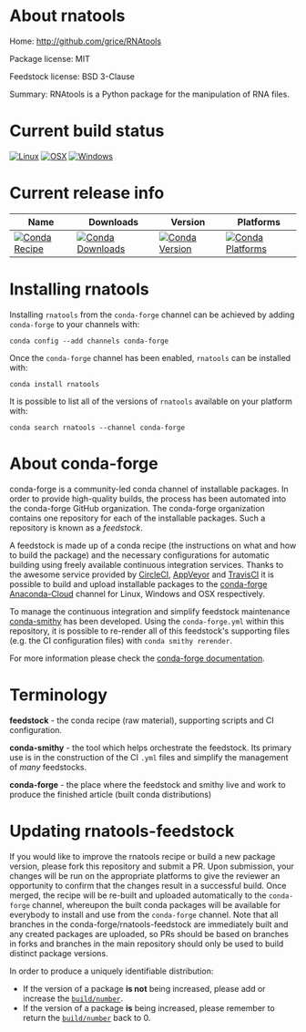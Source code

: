 About rnatools
==============

Home: http://github.com/grice/RNAtools

Package license: MIT

Feedstock license: BSD 3-Clause

Summary: RNAtools is a Python package for the manipulation of RNA files.



Current build status
====================

[![Linux](https://img.shields.io/circleci/project/github/conda-forge/rnatools-feedstock/master.svg?label=Linux)](https://circleci.com/gh/conda-forge/rnatools-feedstock)
[![OSX](https://img.shields.io/travis/conda-forge/rnatools-feedstock/master.svg?label=macOS)](https://travis-ci.org/conda-forge/rnatools-feedstock)
[![Windows](https://img.shields.io/appveyor/ci/conda-forge/rnatools-feedstock/master.svg?label=Windows)](https://ci.appveyor.com/project/conda-forge/rnatools-feedstock/branch/master)

Current release info
====================

| Name | Downloads | Version | Platforms |
| --- | --- | --- | --- |
| [![Conda Recipe](https://img.shields.io/badge/recipe-rnatools-green.svg)](https://anaconda.org/conda-forge/rnatools) | [![Conda Downloads](https://img.shields.io/conda/dn/conda-forge/rnatools.svg)](https://anaconda.org/conda-forge/rnatools) | [![Conda Version](https://img.shields.io/conda/vn/conda-forge/rnatools.svg)](https://anaconda.org/conda-forge/rnatools) | [![Conda Platforms](https://img.shields.io/conda/pn/conda-forge/rnatools.svg)](https://anaconda.org/conda-forge/rnatools) |

Installing rnatools
===================

Installing `rnatools` from the `conda-forge` channel can be achieved by adding `conda-forge` to your channels with:

```
conda config --add channels conda-forge
```

Once the `conda-forge` channel has been enabled, `rnatools` can be installed with:

```
conda install rnatools
```

It is possible to list all of the versions of `rnatools` available on your platform with:

```
conda search rnatools --channel conda-forge
```


About conda-forge
=================

conda-forge is a community-led conda channel of installable packages.
In order to provide high-quality builds, the process has been automated into the
conda-forge GitHub organization. The conda-forge organization contains one repository
for each of the installable packages. Such a repository is known as a *feedstock*.

A feedstock is made up of a conda recipe (the instructions on what and how to build
the package) and the necessary configurations for automatic building using freely
available continuous integration services. Thanks to the awesome service provided by
[CircleCI](https://circleci.com/), [AppVeyor](https://www.appveyor.com/)
and [TravisCI](https://travis-ci.org/) it is possible to build and upload installable
packages to the [conda-forge](https://anaconda.org/conda-forge)
[Anaconda-Cloud](https://anaconda.org/) channel for Linux, Windows and OSX respectively.

To manage the continuous integration and simplify feedstock maintenance
[conda-smithy](https://github.com/conda-forge/conda-smithy) has been developed.
Using the ``conda-forge.yml`` within this repository, it is possible to re-render all of
this feedstock's supporting files (e.g. the CI configuration files) with ``conda smithy rerender``.

For more information please check the [conda-forge documentation](https://conda-forge.org/docs/).

Terminology
===========

**feedstock** - the conda recipe (raw material), supporting scripts and CI configuration.

**conda-smithy** - the tool which helps orchestrate the feedstock.
                   Its primary use is in the construction of the CI ``.yml`` files
                   and simplify the management of *many* feedstocks.

**conda-forge** - the place where the feedstock and smithy live and work to
                  produce the finished article (built conda distributions)


Updating rnatools-feedstock
===========================

If you would like to improve the rnatools recipe or build a new
package version, please fork this repository and submit a PR. Upon submission,
your changes will be run on the appropriate platforms to give the reviewer an
opportunity to confirm that the changes result in a successful build. Once
merged, the recipe will be re-built and uploaded automatically to the
`conda-forge` channel, whereupon the built conda packages will be available for
everybody to install and use from the `conda-forge` channel.
Note that all branches in the conda-forge/rnatools-feedstock are
immediately built and any created packages are uploaded, so PRs should be based
on branches in forks and branches in the main repository should only be used to
build distinct package versions.

In order to produce a uniquely identifiable distribution:
 * If the version of a package **is not** being increased, please add or increase
   the [``build/number``](https://conda.io/docs/user-guide/tasks/build-packages/define-metadata.html#build-number-and-string).
 * If the version of a package **is** being increased, please remember to return
   the [``build/number``](https://conda.io/docs/user-guide/tasks/build-packages/define-metadata.html#build-number-and-string)
   back to 0.
